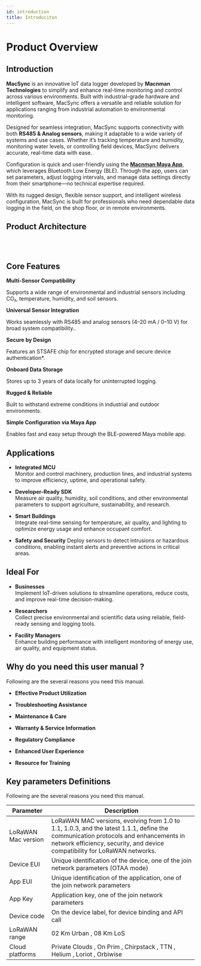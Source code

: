 ```yaml
---
id: introduction
title: Introduciton
---
```


# Product Overview

## Introduction

**MacSync** is an innovative IoT data logger developed by **Macnman Technologies** to simplify and enhance real-time monitoring and control across various environments. Built with industrial-grade hardware and intelligent software, MacSync offers a versatile and reliable solution for applications ranging from industrial automation to environmental monitoring.

Designed for seamless integration, MacSync supports connectivity with both **RS485 & Analog sensors**, making it adaptable to a wide variety of systems and use cases. Whether it’s tracking temperature and humidity, monitoring water levels, or controlling field devices, MacSync delivers accurate, real-time data with ease.

Configuration is quick and user-friendly using the [**Macnman Maya App**](https://play.google.com/store/apps/details?id=com.macnman.app&pcampaignid=web_share), which leverages Bluetooth Low Energy (BLE). Through the app, users can set parameters, adjust logging intervals, and manage data settings directly from their smartphone—no technical expertise required.

With its rugged design, flexible sensor support, and intelligent wireless configuration, MacSync is built for professionals who need dependable data logging in the field, on the shop floor, or in remote environments.

## Product Architecture
<br/><br/>


## Core Features

<div className="reusable-feature-grid">
  <div className="reusable-feature-card">
    <strong>Multi-Sensor Compatibility</strong>
    <p>Supports a wide range of environmental and industrial sensors including CO₂, temperature, humidity, and soil sensors.</p>
  </div>
  <div className="reusable-feature-card">
    <strong>Universal Sensor Integration</strong>
    <p>Works seamlessly with RS485 and analog sensors (4–20 mA / 0–10 V) for broad system compatibility..</p>
  </div>
  <div className="reusable-feature-card">
    <strong>Secure by Design</strong> 
    <p>Features an STSAFE chip for encrypted storage and secure device authentication*.</p>
  </div>
  <div className="reusable-feature-card">
    <strong>Onboard Data Storage</strong>
    <p>Stores up to 3 years of data locally for uninterrupted logging.</p>
  </div>
  <div className="reusable-feature-card">
    <strong>Rugged & Reliable</strong>
    <p>Built to withstand extreme conditions in industrial and outdoor environments.</p>
  </div>
  <div className="reusable-feature-card">
    <strong>Simple Configuration via Maya App</strong>
    <p>Enables fast and easy setup through the BLE-powered Maya mobile app.</p>
  </div>
</div>


## Applications

- **Integrated MCU**  
  Monitor and control machinery, production lines, and industrial systems to improve efficiency, uptime, and operational safety.

- **Developer-Ready SDK**  
  Measure air quality, humidity, soil conditions, and other environmental parameters to support agriculture, sustainability, and research.

- **Smart Buildings**  
  Integrate real-time sensing for temperature, air quality, and lighting to optimize energy usage and enhance occupant comfort.


- **Safety and Security**
  Deploy sensors to detect intrusions or hazardous conditions, enabling instant alerts and preventive actions in critical areas.


## Ideal For

- **Businesses**  
  Implement IoT-driven solutions to streamline operations, reduce costs, and improve real-time decision-making.

- **Researchers**  
  Collect precise environmental and scientific data using reliable, field-ready sensing and logging tools.

- **Facility Managers**  
  Enhance building performance with intelligent monitoring of energy use, air quality, and equipment status.



## Why do you need this user manual ?

Following are the several reasons you need this manual.

- **Effective Product Utilization** 

- **Troubleshooting Assistance** 

- **Maintenance & Care** 

- **Warranty & Service Information** 

- **Regulatory Compliance** 

- **Enhanced User Experience** 

- **Resource for Training** 



## Key parameters Definitions

Following are the several reasons you need this manual.

<table className="parameter-table">
  <thead>
    <tr>
      <th>Parameter</th>
      <th>Description</th>
    </tr>
  </thead>
  <tbody>
    <tr>
      <td>LoRaWAN Mac version</td>
      <td>LoRaWAN MAC versions, evolving from 1.0 to 1.1, 1.0.3, and the latest 1.1.1, define the communication protocols and enhancements in network efficiency, security, and device compatibility for LoRaWAN networks.</td>
    </tr>
    <tr>
      <td>Device EUI</td>
      <td>Unique identification of the device, one of the join network parameters (OTAA mode)</td>
    </tr>
    <tr>
      <td>App EUI</td>
      <td>Unique identification of the application, one of the join network parameters</td>
    </tr>
     <tr>
      <td>App Key</td>
      <td>Application key, one of the join network parameters</td>
    </tr>
     <tr>
      <td>Device code</td>
      <td>On the device label, for device binding and API call</td>
    </tr>
      <tr>
      <td>LoRaWAN range</td>
      <td>02 Km Urban , 08 Km LoS </td>
    </tr>
      <tr>
      <td>Cloud platforms</td>
      <td> Private Clouds , On Prim , Chirpstack , TTN , Helium , Loriot , Orbiwise </td>
    </tr>
  </tbody>
</table>
